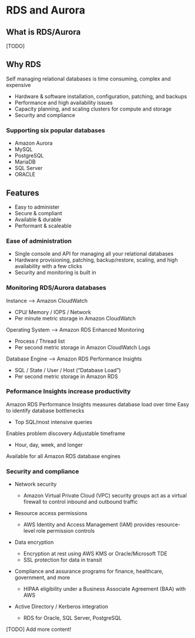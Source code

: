 # RDS and Aurora

## What is RDS/Aurora

[TODO]

## Why RDS

Self managing relational databases is time consuming, complex and expensive

* Hardware & software installation, configuration, patching, and backups
* Performance and high availability issues
* Capacity planning, and scaling clusters for compute and storage
* Security and compliance

### Supporting six popular databases

* Amazon Aurora
* MySQL
* PostgreSQL
* MariaDB
* SQL Server
* ORACLE

## Features

* Easy to administer
* Secure & compliant
* Available & durable
* Performant & scaleable

### Ease of administration

* Single console and API for managing all your relational databases
* Hardware provisioning, patching, backup/restore, scaling, and high availability with a few clicks
* Security and monitoring is built in

### Monitoring RDS/Aurora databases

Instance --> Amazon CloudWatch

* CPU/ Memory / IOPS / Network
* Per minute metric storage in Amazon CloudWatch

Operating System --> Amazon RDS Enhanced
Monitoring

* Process / Thread list
* Per second metric storage in Amazon CloudWatch Logs

Database Engine --> Amazon RDS Performance Insights

* SQL / State / User / Host (“Database Load”)
* Per second metric storage in Amazon RDS

### Peformance Insights increase productivity

Amazon RDS Performance Insights
measures database load over time
Easy to identify database
bottlenecks

* Top SQL/most intensive queries

Enables problem discovery
Adjustable timeframe

* Hour, day, week, and longer

Available for all Amazon RDS
database engines


### Security and compliance

* Network security

    * Amazon Virtual Private Cloud (VPC) security groups act as a virtual firewall to control inbound and outbound traffic

* Resource access permissions

    * AWS Identity and Access Management (IAM) provides resource-level role permission controls

* Data encryption

    * Encryption at rest using AWS KMS or Oracle/Microsoft TDE
    * SSL protection for data in transit

* Compliance and assurance programs for finance, healthcare, government, and more
  
    * HIPAA eligibility under a Business Associate Agreement (BAA) with AWS

* Active Directory / Kerberos integration

    * RDS for Oracle, SQL Server, PostgreSQL


[TODO] Add more content!